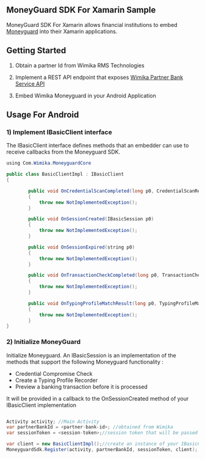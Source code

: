 

## MoneyGuard SDK For Xamarin Sample

MoneyGuard SDK For Xamarin allows financial institutions to embed [Moneyguard](https://wimika.ng/moneyguard/) into
their Xamarin applications. 

## Getting Started

1. Obtain a partner Id from Wimika RMS Technologies

2. Implement a REST API endpoint that exposes [Wimika Partner Bank Service API](https://wimika.gitbook.io/wimika-partner-bank-api-documentation/)

3. Embed Wimika Moneyguard in your Android Application

## Usage For Android

### 1) Implement IBasicClient interface 
The IBasicClient interface defines methods that an embedder can use to receive callbacks from the
Moneyguard SDK. 
   
```java
using Com.Wimika.MoneyguardCore

public class BasicClientImpl : IBasicClient
{

        public void OnCredentialScanCompleted(long p0, CredentialScanResult p1)
        {
            throw new NotImplementedException();
        }

        public void OnSessionCreated(IBasicSession p0)
        {
            throw new NotImplementedException();
        }

        public void OnSessionExpired(string p0)
        {
            throw new NotImplementedException();
        }

        public void OnTransactionCheckCompleted(long p0, TransactionCheckResult p1)
        {
            throw new NotImplementedException();
        }

        public void OnTypingProfileMatchResult(long p0, TypingProfileMatchingResult p1)
        {
            throw new NotImplementedException();
        }
}

```

### 2) Initialize MoneyGuard 

Initialize Moneyguard. An IBasicSession is an implementation of the methods that support the following Moneyguard
functionality :
 - Credential Compromise Check
 - Create a Typing Profile Recorder
 - Preview a banking transaction before it is processed

It will be provided in a callback to the OnSessionCreated method of your IBasicClient implementation
```java

Activity activity; //Main Activity
var partnerBankId = <partner-bank-id>; //obtained from Wimika
var sessionToken = <session-token>;//session token that will be passed to Partner Bank REST Service to validate user session

var client = new BasicClientImpl();//create an instance of your IBasicClient implementation
MoneyguardSdk.Register(activity, partnerBankId, sessionToken, client);

```





